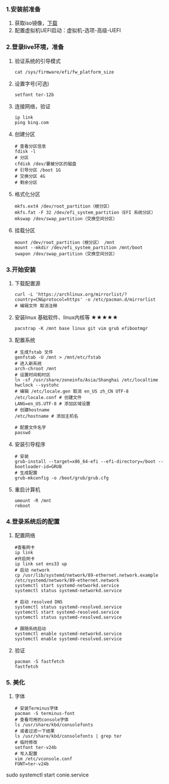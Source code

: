 ### 1.安装前准备
1. 获取iso镜像，[下载](https://archlinux.org/download/)
2. 配置虚拟机UEFI启动：虚拟机-选项-高级-UEFI

### 2.登录live环境，准备
1. 验证系统的引导模式
   
   ```shell
   cat /sys/firmware/efi/fw_platform_size
   ```

2. 设置字号(可选)
   
   ```shell
   setfont ter-12b
   ```

3. 连接网络，验证
   
   ```shell
   ip link
   ping bing.com
   ```

4. 创建分区
   
   ```shell
   # 查看分区信息
   fdisk -l
   # 分区 
   cfdisk /dev/要被分区的磁盘
   # 引导分区 /boot 1G
   # 交换分区 4G
   # 剩余分区
   ```

5. 格式化分区
   
   ```shell
   mkfs.ext4 /dev/root_partition（根分区）
   mkfs.fat -F 32 /dev/efi_system_partition（EFI 系统分区）
   mkswap /dev/swap_partition（交换空间分区）
   ```

6. 挂载分区
   
   ```shell
   mount /dev/root_partition（根分区） /mnt
   mount --mkdir /dev/efi_system_partition /mnt/boot
   swapon /dev/swap_partition（交换空间分区）
   ```
### 3.开始安装
1. 下载配置源
   
   ```shell
   curl -L 'https://archlinux.org/mirrorlist/?country=CN&protocol=https' -o /etc/pacman.d/mirrorlist
   # 编辑文件 取消注释
   ```

2. 安装linux 基础软件、linux内核等 ★★★★★
   
   ```shell
   pacstrap -K /mnt base linux git vim grub efibootmgr
   ```

3. 配置系统
    
    ```shell
    # 生成fstab 文件
    genfstab -U /mnt > /mnt/etc/fstab
    # 进入新系统
    arch-chroot /mnt
    # 设置时间和时区
    ln -sf /usr/share/zoneinfo/Asia/Shanghai /etc/localtime
    hwclock --systohc
    # 编辑 /etc/locale.gen 取消 en_US zh_CN UTF-8
    /etc/locale.conf # 创建文件
    LANG=en_US.UTF-8 # 添加区域设置
    # 创建hostname
    /etc/hostname # 添加主机名

    # 配置文件名字
    passwd
    ```

4. 安装引导程序
    
    ```shell
    # 安装
    grub-install --target=x86_64-efi --efi-directory=/boot --bootloader-id=GRUB
    # 生成配置
    grub-mkconfig -o /boot/grub/grub.cfg
    ```

5. 重启计算机
    
    ```shell
    umount -R /mnt
    reboot
    ```
    
### 4.登录系统后的配置
1. 配置网络
    
    ```shell
    #查看网卡
    ip link 
    #开启网卡
    ip link set ens33 up
    # 启动 network
    cp /usr/lib/systemd/network/89-ethernet.network.example /etc/systemd/network/89-ethernet.network
    systemctl start systemd-networkd.service
    systemctl status systemd-networkd.service
 
    # 启动 resolved DNS
    systemctl status systemd-resolved.service
    systemctl start systemd-resolved.service
    systemctl status systemd-resolved.service

    # 跟随系统启动
    systemctl enable systemd-networkd.service
    systemctl enable systemd-resolved.service
    ```
2. 验证
    
    ```shell
    pacman -S fastfetch
    fastfetch
    ```
### 5. 美化
1. 字体
   ```shell
   # 安装Terminus字体
   pacman -S terminus-font
   # 查看可用的console字体
   ls /usr/share/kbd/consolefonts
   # 或者过滤一下结果
   ls /usr/share/kbd/consolefonts | grep ter
   # 临时修改
   setfont ter-v24b
   # 写入配置
   vim /etc/vconsole.conf
   FONT=ter-v24b
   ```

sudo systemctl start conie.service
